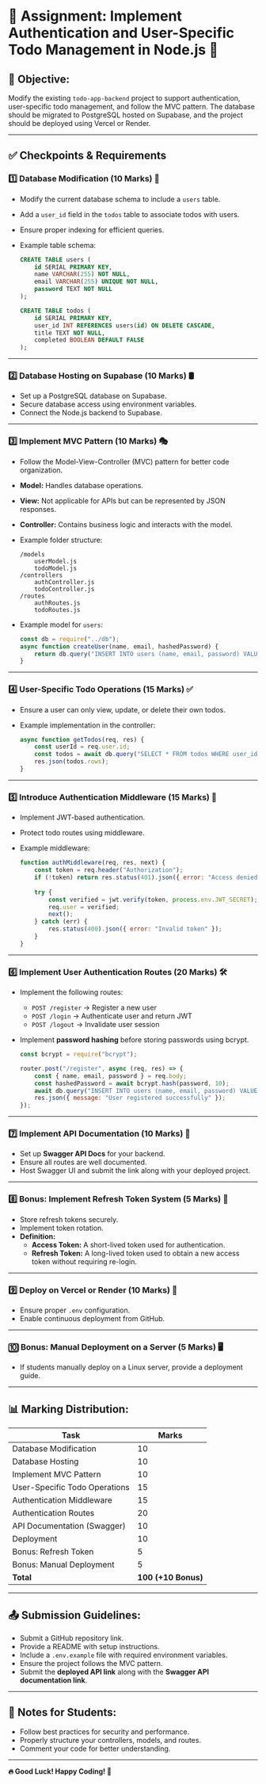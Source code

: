 # 📜 Assignment: Implement Authentication and User-Specific Todo Management in Node.js 🚀

## **🎯 Objective:**
Modify the existing `todo-app-backend` project to support authentication, user-specific todo management, and follow the MVC pattern. The database should be migrated to PostgreSQL hosted on Supabase, and the project should be deployed using Vercel or Render.

---

## **✅ Checkpoints & Requirements**

### **1️⃣ Database Modification (10 Marks) 📂**
- Modify the current database schema to include a `users` table.
- Add a `user_id` field in the `todos` table to associate todos with users.
- Ensure proper indexing for efficient queries.
- Example table schema:
  
  ```sql
  CREATE TABLE users (
      id SERIAL PRIMARY KEY,
      name VARCHAR(255) NOT NULL,
      email VARCHAR(255) UNIQUE NOT NULL,
      password TEXT NOT NULL
  );

  CREATE TABLE todos (
      id SERIAL PRIMARY KEY,
      user_id INT REFERENCES users(id) ON DELETE CASCADE,
      title TEXT NOT NULL,
      completed BOOLEAN DEFAULT FALSE
  );
  ```

---

### **2️⃣ Database Hosting on Supabase (10 Marks) 🛢️**
- Set up a PostgreSQL database on Supabase.
- Secure database access using environment variables.
- Connect the Node.js backend to Supabase.

---

### **3️⃣ Implement MVC Pattern (10 Marks) 🎭**
- Follow the Model-View-Controller (MVC) pattern for better code organization.
- **Model:** Handles database operations.
- **View:** Not applicable for APIs but can be represented by JSON responses.
- **Controller:** Contains business logic and interacts with the model.
- Example folder structure:
  
  ```
  /models
      userModel.js
      todoModel.js
  /controllers
      authController.js
      todoController.js
  /routes
      authRoutes.js
      todoRoutes.js
  ```
  
- Example model for `users`:
  
  ```javascript
  const db = require("../db");
  async function createUser(name, email, hashedPassword) {
      return db.query("INSERT INTO users (name, email, password) VALUES ($1, $2, $3)", [name, email, hashedPassword]);
  }
  ```

---

### **4️⃣ User-Specific Todo Operations (15 Marks) ✅**
- Ensure a user can only view, update, or delete their own todos.
- Example implementation in the controller:
  
  ```javascript
  async function getTodos(req, res) {
      const userId = req.user.id;
      const todos = await db.query("SELECT * FROM todos WHERE user_id = $1", [userId]);
      res.json(todos.rows);
  }
  ```

---

### **5️⃣ Introduce Authentication Middleware (15 Marks) 🔐**
- Implement JWT-based authentication.
- Protect todo routes using middleware.
- Example middleware:
  
  ```javascript
  function authMiddleware(req, res, next) {
      const token = req.header("Authorization");
      if (!token) return res.status(401).json({ error: "Access denied" });
      
      try {
          const verified = jwt.verify(token, process.env.JWT_SECRET);
          req.user = verified;
          next();
      } catch (err) {
          res.status(400).json({ error: "Invalid token" });
      }
  }
  ```

---

### **6️⃣ Implement User Authentication Routes (20 Marks) 🛠️**
- Implement the following routes:
  - `POST /register` → Register a new user
  - `POST /login` → Authenticate user and return JWT
  - `POST /logout` → Invalidate user session
  
- Implement **password hashing** before storing passwords using bcrypt.
  
  ```javascript
  const bcrypt = require("bcrypt");
  
  router.post("/register", async (req, res) => {
      const { name, email, password } = req.body;
      const hashedPassword = await bcrypt.hash(password, 10);
      await db.query("INSERT INTO users (name, email, password) VALUES ($1, $2, $3)", [name, email, hashedPassword]);
      res.json({ message: "User registered successfully" });
  });
  ```

---

### **7️⃣ Implement API Documentation (10 Marks) 📜**
- Set up **Swagger API Docs** for your backend.
- Ensure all routes are well documented.
- Host Swagger UI and submit the link along with your deployed project.

---

### **8️⃣ Bonus: Implement Refresh Token System (5 Marks) 🔄**
- Store refresh tokens securely.
- Implement token rotation.
- **Definition:**
  - **Access Token:** A short-lived token used for authentication.
  - **Refresh Token:** A long-lived token used to obtain a new access token without requiring re-login.

---

### **9️⃣ Deploy on Vercel or Render (10 Marks) 🚀**
- Ensure proper `.env` configuration.
- Enable continuous deployment from GitHub.

---

### **🔟 Bonus: Manual Deployment on a Server (5 Marks) 🖥️**
- If students manually deploy on a Linux server, provide a deployment guide.

---

## **📊 Marking Distribution:**
| Task | Marks |
|------|-------|
| Database Modification | 10 |
| Database Hosting | 10 |
| Implement MVC Pattern | 10 |
| User-Specific Todo Operations | 15 |
| Authentication Middleware | 15 |
| Authentication Routes | 20 |
| API Documentation (Swagger) | 10 |
| Deployment | 10 |
| Bonus: Refresh Token | 5 |
| Bonus: Manual Deployment | 5 |
| **Total** | **100 (+10 Bonus)** |

---

## **📤 Submission Guidelines:**
- Submit a GitHub repository link.
- Provide a README with setup instructions.
- Include a `.env.example` file with required environment variables.
- Ensure the project follows the MVC pattern.
- Submit the **deployed API link** along with the **Swagger API documentation link**.

---

## **📌 Notes for Students:**
- Follow best practices for security and performance.
- Properly structure your controllers, models, and routes.
- Comment your code for better understanding.

---

**🔥 Good Luck! Happy Coding! 🚀**
